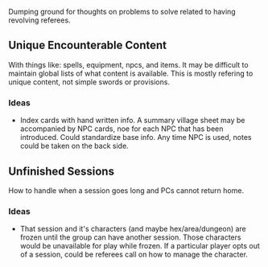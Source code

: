 Dumping ground for thoughts on problems to solve related to having revolving referees.

## Unique Encounterable Content
With things like: spells, equipment, npcs, and items. It may be difficult to maintain global lists of what content is available. This is mostly refering to unique content, not simple swords or provisions.

### Ideas
- Index cards with hand written info. A summary village sheet may be accompanied by NPC cards, noe for each NPC that has been introduced. Could standardize base info. Any time NPC is used, notes could be taken on the back side.

## Unfinished Sessions
How to handle when a session goes long and PCs cannot return home.

### Ideas
- That session and it's characters (and maybe hex/area/dungeon) are frozen until the group can have another session. Those characters would be unavailable for play while frozen. If a particular player opts out of a session, could be referees call on how to manage the character. 